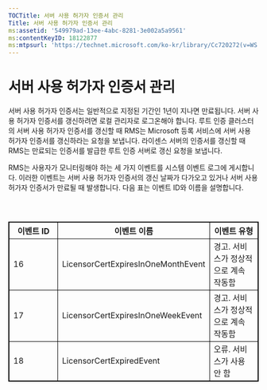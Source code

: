```yaml
---
TOCTitle: 서버 사용 허가자 인증서 관리
Title: 서버 사용 허가자 인증서 관리
ms:assetid: '549979ad-13ee-4abc-8281-3e002a5a9561'
ms:contentKeyID: 18122877
ms:mtpsurl: 'https://technet.microsoft.com/ko-kr/library/Cc720272(v=WS.10)'
---
```


서버 사용 허가자 인증서 관리
============================

서버 사용 허가자 인증서는 일반적으로 지정된 기간인 1년이 지나면 만료됩니다. 서버 사용 허가자 인증서를 갱신하려면 로컬 관리자로 로그온해야 합니다. 루트 인증 클러스터의 서버 사용 허가자 인증서를 갱신할 때 RMS는 Microsoft 등록 서비스에 서버 사용 허가자 인증서를 갱신하라는 요청을 보냅니다. 라이센스 서버의 인증서를 갱신할 때 RMS는 만료되는 인증서를 발급한 루트 인증 서버로 갱신 요청을 보냅니다.

RMS는 사용자가 모니터링해야 하는 세 가지 이벤트를 시스템 이벤트 로그에 게시합니다. 이러한 이벤트는 서버 사용 허가자 인증서의 갱신 날짜가 다가오고 있거나 서버 사용 허가자 인증서가 만료될 때 발생합니다. 다음 표는 이벤트 ID와 이름을 설명합니다.

###  

 
<table style="border:1px solid black;">
<colgroup>
<col width="33%" />
<col width="33%" />
<col width="33%" />
</colgroup>
<thead>
<tr class="header">
<th style="border:1px solid black;" >이벤트 ID</th>
<th style="border:1px solid black;" >이벤트 이름</th>
<th style="border:1px solid black;" >이벤트 유형</th>
</tr>
</thead>
<tbody>
<tr class="odd">
<td style="border:1px solid black;">16</td>
<td style="border:1px solid black;">LicensorCertExpiresInOneMonthEvent</td>
<td style="border:1px solid black;">경고. 서비스가 정상적으로 계속 작동함</td>
</tr>
<tr class="even">
<td style="border:1px solid black;">17</td>
<td style="border:1px solid black;">LicensorCertExpiresInOneWeekEvent</td>
<td style="border:1px solid black;">경고. 서비스가 정상적으로 계속 작동함</td>
</tr>
<tr class="odd">
<td style="border:1px solid black;">18</td>
<td style="border:1px solid black;">LicensorCertExpiredEvent</td>
<td style="border:1px solid black;">오류. 서비스가 사용 안 함</td>
</tr>
</tbody>
</table>
